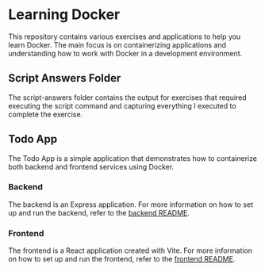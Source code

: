# Learning Docker

This repository contains various exercises and applications to help you learn Docker. The main focus is on containerizing applications and understanding how to work with Docker in a development environment.

## Script Answers Folder

The script-answers folder contains the output for exercises that required executing the script command and capturing everything I executed to complete the exercise.

## Todo App

The Todo App is a simple application that demonstrates how to containerize both backend and frontend services using Docker.

### Backend

The backend is an Express application. For more information on how to set up and run the backend, refer to the [backend README](./todo-app/todo-backend/README.md).

### Frontend

The frontend is a React application created with Vite. For more information on how to set up and run the frontend, refer to the [frontend README](./todo-app/todo-frontend/README.md).
